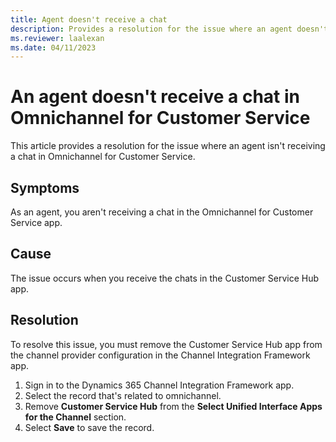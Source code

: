 ```yaml
---
title: Agent doesn't receive a chat
description: Provides a resolution for the issue where an agent doesn't receive a chat in Omnichannel for Customer Service.
ms.reviewer: laalexan
ms.date: 04/11/2023
---
```

# An agent doesn't receive a chat in Omnichannel for Customer Service

This article provides a resolution for the issue where an agent isn't receiving a chat in Omnichannel for Customer Service.

## Symptoms

As an agent, you aren't receiving a chat in the Omnichannel for Customer Service app.

## Cause

The issue occurs when you receive the chats in the Customer Service Hub app.

## Resolution

To resolve this issue, you must remove the Customer Service Hub app from the channel provider configuration in the Channel Integration Framework app.

1. Sign in to the Dynamics 365 Channel Integration Framework app.
2. Select the record that's related to omnichannel.
3. Remove **Customer Service Hub** from the **Select Unified Interface Apps for the Channel** section.
4. Select **Save** to save the record.
